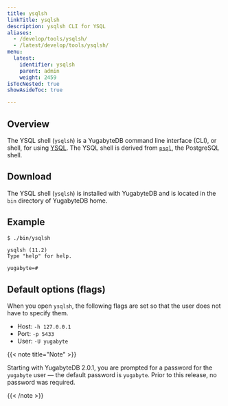 ```yaml
---
title: ysqlsh
linkTitle: ysqlsh
description: ysqlsh CLI for YSQL
aliases:
  - /develop/tools/ysqlsh/
  - /latest/develop/tools/ysqlsh/
menu:
  latest:
    identifier: ysqlsh
    parent: admin
    weight: 2459
isTocNested: true
showAsideToc: true

---
```


## Overview

The YSQL shell (`ysqlsh`) is a YugabyteDB command line interface (CLI), or shell, for using [YSQL](../../api/ysql/). The YSQL shell is derived from [`psql`](https://www.postgresql.org/docs/11/app-psql.html), the PostgreSQL shell.

## Download

The YSQL shell (`ysqlsh`) is installed with YugabyteDB and is located in the `bin` directory of YugabyteDB home.

## Example

```sh
$ ./bin/ysqlsh
```

```
ysqlsh (11.2)
Type "help" for help.

yugabyte=#
```

## Default options (flags)

When you open `ysqlsh`, the following flags are set so that the user does not have to specify them.

- Host: `-h 127.0.0.1`
- Port: `-p 5433`
- User: `-U yugabyte`

{{< note title="Note" >}}

Starting with YugabyteDB 2.0.1, you are prompted for a password for the `yugabyte` user — the default password is `yugabyte`. Prior to this release, no password was required.

{{< /note >}}
